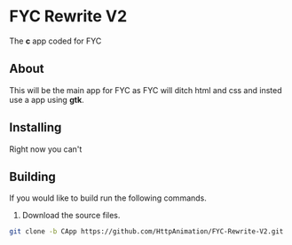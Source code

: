 # FYC Rewrite V2
The **c** app coded for FYC

## About
This will be the main app for FYC as FYC will ditch html and css and insted use a app using **gtk**.

## Installing
Right now you can't

## Building
If you would like to build run the following commands.

1) Download the source files. 
```bash
git clone -b CApp https://github.com/HttpAnimation/FYC-Rewrite-V2.git
```


